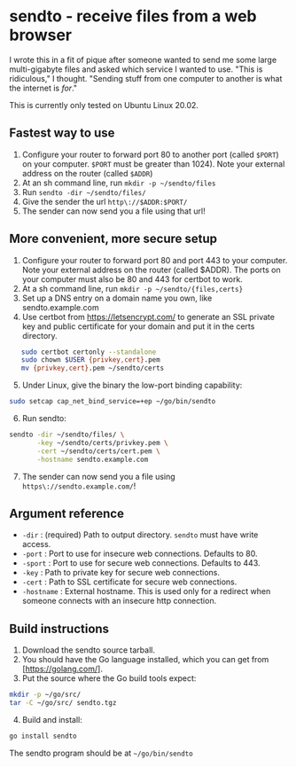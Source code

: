 # sendto - receive files from a web browser

I wrote this in a fit of pique after someone wanted to send me some
large multi-gigabyte files and asked which service I wanted to use.
"This is ridiculous," I thought.  "Sending stuff from one computer to
another is what the internet is _for_."

This is currently only tested on Ubuntu Linux 20.02.

## Fastest way to use

1. Configure your router to forward port 80 to another port (called
   `$PORT`) on your computer.  `$PORT` must be greater than 1024). Note
   your external address on the router (called `$ADDR`)
2. At an sh command line, run `mkdir -p ~/sendto/files`
2. Run `sendto -dir ~/sendto/files/`
3. Give the sender the url `http\://$ADDR:$PORT/`
4. The sender can now send you a file using that url!

## More convenient, more secure setup

1. Configure your router to forward port 80 and port 443 to your
   computer. Note your external address on the router (called $ADDR).
   The ports on your computer must also be 80 and 443 for certbot to
   work.
2. At a sh command line, run `mkdir -p ~/sendto/{files,certs}`
3. Set up a DNS entry on a domain name you own, like
   sendto.example.com
4. Use certbot from https://letsencrypt.com/ to generate an SSL
   private key and public certificate for your domain and put it in
   the certs directory.
```sh
   sudo certbot certonly --standalone
   sudo chown $USER {privkey,cert}.pem
   mv {privkey,cert}.pem ~/sendto/certs
```
5. Under Linux, give the binary the low-port binding capability:
```sh
sudo setcap cap_net_bind_service=+ep ~/go/bin/sendto
```
6. Run sendto:
```sh
sendto -dir ~/sendto/files/ \
       -key ~/sendto/certs/privkey.pem \
       -cert ~/sendto/certs/cert.pem \
       -hostname sendto.example.com
```
7. The sender can now send you a file using `https\://sendto.example.com/`!

## Argument reference

* `-dir` : (required) Path to output directory. `sendto` must have
write access.
* `-port` : Port to use for insecure web connections.  Defaults to 80.
* `-sport` : Port to use for secure web connections.  Defaults to 443.
* `-key` : Path to private key for secure web connections.
* `-cert` : Path to SSL certificate for secure web connections.
* `-hostname` : External hostname.  This is used only for a redirect
  when someone connects with an insecure http connection.

## Build instructions

1. Download the sendto source tarball.
2. You should have the Go language installed, which you can get from
[https://golang.com/].
3. Put the source where the Go build tools expect:
```sh
mkdir -p ~/go/src/
tar -C ~/go/src/ sendto.tgz
```
4. Build and install:
```sh
go install sendto
```
The sendto program should be at `~/go/bin/sendto`
